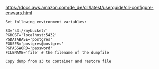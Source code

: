 https://docs.aws.amazon.com/de_de/cli/latest/userguide/cli-configure-envvars.html

```
Set following environment variables:

S3='s3://mybucket/'
PGHOST='localhost:5432'
PGDATABASE='postgres'
PGUSER='postgres@postgres'
PGPASSWORD='password'
FILENAME='file' # the filename of the dumpfile

Copy dump from s3 to container and restore file

```
